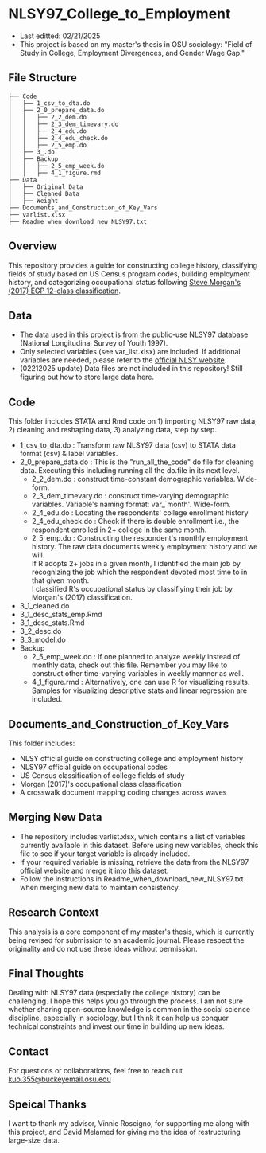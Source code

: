 # NLSY97_College_to_Employment
* Last editted: 02/21/2025
* This project is based on my master's thesis in OSU sociology: "Field of Study in College, Employment Divergences, and Gender Wage Gap."

## File Structure
```
├── Code 
│   ├── 1_csv_to_dta.do
│   ├── 2_0_prepare_data.do
│   │   ├── 2_2_dem.do
│   │   ├── 2_3_dem_timevary.do
│   │   ├── 2_4_edu.do
│   │   ├── 2_4_edu_check.do
│   │   ├── 2_5_emp.do
│   ├── 3_.do
│   ├── Backup
│   │   ├── 2_5_emp_week.do
│   │   ├── 4_1_figure.rmd
├── Data
│   ├── Original_Data
│   ├── Cleaned_Data
│   ├── Weight
├── Documents_and_Construction_of_Key_Vars
├── varlist.xlsx
├── Readme_when_download_new_NLSY97.txt
```

## Overview
This repository provides a guide for constructing college history, classifying fields of study based on US Census program codes, 
building employment history, and categorizing occupational status following 
[Steve Morgan's (2017) EGP 12-class classification](https://gss.norc.org/content/dam/gss/get-documentation/pdf/reports/methodological-reports/MR125.pdf).

## Data
* The data used in this project is from the public-use NLSY97 database (National Longitudinal Survey of Youth 1997). 
* Only selected variables (see var_list.xlsx) are included. If additional variables are needed, please refer to the [official NLSY website](https://www.nlsinfo.org/investigator/pages/home).
* (02212025 update) Data files are not included in this repository! Still figuring out how to store large data here.

## Code
This folder includes STATA and Rmd code on 1) importing NLSY97 raw data, 2) cleaning and reshaping data, 3) analyzing data, step by step.
* 1_csv_to_dta.do : Transform raw NLSY97 data (csv) to STATA data format (csv) & label variables.
* 2_0_prepare_data.do : This is the "run_all_the_code" do file for cleaning data. Executing this including running all the do.file in its next level.
  * 2_2_dem.do : construct time-constant demographic variables. Wide-form.
  * 2_3_dem_timevary.do : construct time-varying demographic variables. Variable's naming format: var_`month'. Wide-form.
  * 2_4_edu.do : Locating the respondents' college enrollment history 
  * 2_4_edu_check.do : Check if there is double enrollment i.e., the respondent enrolled in 2+ college in the same month.
  * 2_5_emp.do : Constructing the respondent's monthly employment history. The raw data documents weekly employment history and we will. <br>
    If R adopts 2+ jobs in a given month, I identified the main job by recognizing the job which the respondent devoted most time to in that given month. <br>
    I classified R's occupational status by classifiying their job by Morgan's (2017) classification.
* 3_1_cleaned.do
* 3_1_desc_stats_emp.Rmd
* 3_1_desc_stats.Rmd
* 3_2_desc.do
* 3_3_model.do
* Backup
  * 2_5_emp_week.do : If one planned to analyze weekly instead of monthly data, check out this file. Remember you may like to construct other time-varying variables in weekly manner as well.
  * 4_1_figure.rmd : Alternatively, one can use R for visualizing results. Samples for visualizing descriptive stats and linear regression are included.


## Documents_and_Construction_of_Key_Vars
This folder includes:
* NLSY official guide on constructing college and employment history
* NLSY97 official guide on occupational codes
* US Census classification of college fields of study
* Morgan (2017)'s occupational class classification
* A crosswalk document mapping coding changes across waves

## Merging New Data
* The repository includes varlist.xlsx, which contains a list of variables currently available in this dataset. Before using new variables, check this file to see if your target variable is already included.
* If your required variable is missing, retrieve the data from the NLSY97 official website and merge it into this dataset.
* Follow the instructions in Readme_when_download_new_NLSY97.txt when merging new data to maintain consistency.

## Research Context
This analysis is a core component of my master's thesis, which is currently being revised for submission to an academic journal. Please respect the originality and do not use these ideas without permission.

## Final Thoughts
Dealing with NLSY97 data (especially the college history) can be challenging. I hope this helps you go through the process. I am not sure whether sharing open-source knowledge is common in the social science discipline, especially in sociology, but I think it can help us conquer technical constraints and invest our time in building up new ideas.

## Contact
For questions or collaborations, feel free to reach out kuo.355@buckeyemail.osu.edu

## Speical Thanks
I want to thank my advisor, Vinnie Roscigno, for supporting me along with this project, and David Melamed for giving me the idea of restructuring large-size data.










